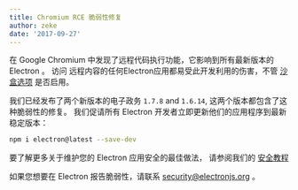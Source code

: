 ```yaml
---
title: Chromium RCE 脆弱性修复
author: zeke
date: '2017-09-27'
---
```


在 Google Chromium 中发现了远程代码执行功能，它影响到所有最新版本的 Electron 。 访问 远程内容的任何Electron应用都易受此开发利用的伤害，不管 [沙盒选项](https://electronjs.org/docs/api/sandbox-option) 是否启用。

我们已经发布了两个新版本的电子政务 `1.7.8` and `1.6.14`, 这两个版本都包含了这种脆弱性的修复。 我们促请所有 Electron 开发者立即更新他们的应用程序到最新稳定版本：

```sh
npm i electron@latest --save-dev
```

要了解更多关于维护您的 Electron 应用安全的最佳做法， 请参阅我们的 [安全教程](https://electronjs.org/docs/tutorial/security)

如果您想要在 Electron 报告脆弱性，请联系 security@electronjs.org 。